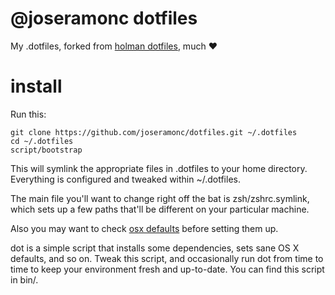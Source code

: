 # @joseramonc dotfiles

My .dotfiles, forked from [holman dotfiles](https://github.com/holman/dotfiles), much :heart:

# install

Run this:

    git clone https://github.com/joseramonc/dotfiles.git ~/.dotfiles
    cd ~/.dotfiles
    script/bootstrap
This will symlink the appropriate files in .dotfiles to your home directory. Everything is configured and tweaked within ~/.dotfiles.

The main file you'll want to change right off the bat is zsh/zshrc.symlink, which sets up a few paths that'll be different on your particular machine.

Also you may want to check [osx defaults](https://github.com/joseramonc/dotfiles/tree/master/osx) before setting them up. 

dot is a simple script that installs some dependencies, sets sane OS X defaults, and so on. Tweak this script, and occasionally run dot from time to time to keep your environment fresh and up-to-date. You can find this script in bin/.
